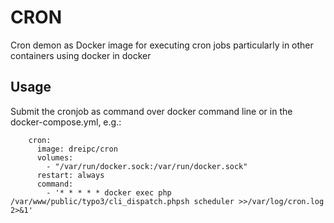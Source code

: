 # CRON 

Cron demon as Docker image for executing cron jobs particularly in other containers using docker in docker

## Usage

Submit the cronjob as command over docker command line or in the docker-compose.yml, e.g.:

```
    cron:
      image: dreipc/cron
      volumes:
        - "/var/run/docker.sock:/var/run/docker.sock"
      restart: always
      command:
        - '* * * * * docker exec php /var/www/public/typo3/cli_dispatch.phpsh scheduler >>/var/log/cron.log 2>&1'
```